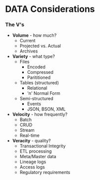 # DATA Considerations

### The V's
- **Volume** - how much?
    - Current
    - Projected vs. Actual
    - Archives
- **Variety** - what type?
    - Files
        - Encoded
        - Compressed
        - Parititioned
    - Tables (structured)
        - Relational
        - 'n' Normal Form
    - Semi-structured
        - Events
        - JSON, BSON, XML
- **Velocity** - how frequently?
    - Batch
    - CRUD
    - Stream
    - Real-time
- **Veracity** - quality?
    - Transactional Integrity
    - ETL processing
    - Meta/Master data
    - Lineage logs
    - Access logs
    - Regulatory requirements